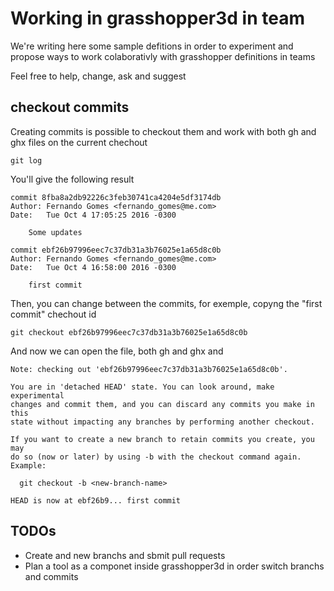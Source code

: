 # Working in grasshopper3d in team

We're writing here some sample defitions in order to experiment and propose ways to work colaborativly with grasshopper definitions in teams

Feel free to help, change, ask and suggest

## checkout commits

Creating commits is possible to checkout them and work with both gh and ghx files on the current chechout

```git
git log
```

You'll give the following result


```
commit 8fba8a2db92226c3feb30741ca4204e5df3174db
Author: Fernando Gomes <fernando_gomes@me.com>
Date:   Tue Oct 4 17:05:25 2016 -0300

    Some updates

commit ebf26b97996eec7c37db31a3b76025e1a65d8c0b
Author: Fernando Gomes <fernando_gomes@me.com>
Date:   Tue Oct 4 16:58:00 2016 -0300

    first commit
```

Then, you can change between the commits, for exemple, copyng the "first commit" chechout id

```
git checkout ebf26b97996eec7c37db31a3b76025e1a65d8c0b
```

And now we can open the file, both gh and ghx and

```
Note: checking out 'ebf26b97996eec7c37db31a3b76025e1a65d8c0b'.

You are in 'detached HEAD' state. You can look around, make experimental
changes and commit them, and you can discard any commits you make in this
state without impacting any branches by performing another checkout.

If you want to create a new branch to retain commits you create, you may
do so (now or later) by using -b with the checkout command again. Example:

  git checkout -b <new-branch-name>

HEAD is now at ebf26b9... first commit
```

## TODOs

- Create and new branchs and sbmit pull requests
- Plan a tool as a componet inside grasshopper3d in order switch branchs and commits